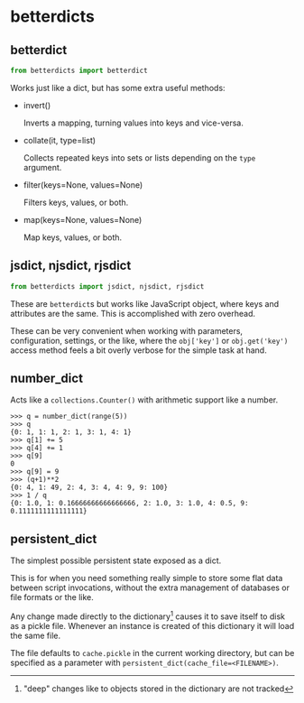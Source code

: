 # betterdicts

## betterdict

``` python
from betterdicts import betterdict
```

Works just like a dict, but has some extra useful methods:

- invert()
  
  Inverts a mapping, turning values into keys and vice-versa.
  
- collate(it, type=list)

  Collects repeated keys into sets or lists depending on the `type` argument.
  
- filter(keys=None, values=None)

  Filters keys, values, or both.
  
- map(keys=None, values=None)

  Map keys, values, or both.

## jsdict, njsdict, rjsdict

``` python
from betterdicts import jsdict, njsdict, rjsdict
```

These are `betterdict`s but works like JavaScript object, where keys and
attributes are the same. This is accomplished with zero overhead.

These can be very convenient when working with parameters, configuration,
settings, or the like, where the `obj['key']` or `obj.get('key')` access method
feels a bit overly verbose for the simple task at hand.

## number_dict

Acts like a `collections.Counter()` with arithmetic support like a number.

``` python-console
>>> q = number_dict(range(5))
>>> q
{0: 1, 1: 1, 2: 1, 3: 1, 4: 1}
>>> q[1] += 5
>>> q[4] += 1
>>> q[9]
0
>>> q[9] = 9
>>> (q+1)**2
{0: 4, 1: 49, 2: 4, 3: 4, 4: 9, 9: 100}
>>> 1 / q
{0: 1.0, 1: 0.16666666666666666, 2: 1.0, 3: 1.0, 4: 0.5, 9: 0.1111111111111111}
```

## persistent_dict

The simplest possible persistent state exposed as a dict.

This is for when you need something really simple to store some flat data
between script invocations, without the extra management of databases or file
formats or the like.

Any change made directly to the dictionary[^1] causes it to save itself to disk
as a pickle file. Whenever an instance is created of this dictionary it will
load the same file.

The file defaults to `cache.pickle` in the current working directory, but can be
specified as a parameter with `persistent_dict(cache_file=<FILENAME>)`.

[^1]: "deep" changes like to objects stored in the dictionary are not tracked
